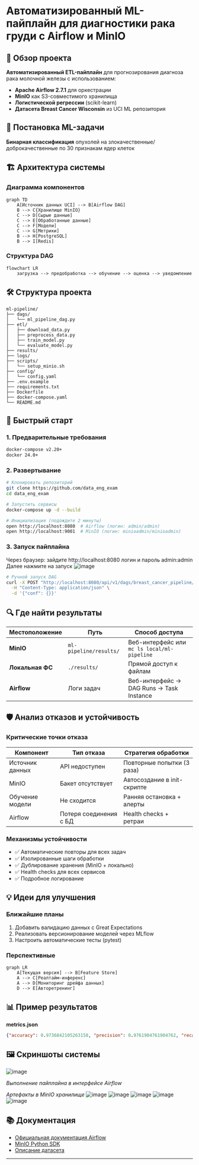 
#  Автоматизированный ML-пайплайн для диагностики рака груди с Airflow и MinIO

## 📌 Обзор проекта
**Автоматизированный ETL-пайплайн** для прогнозирования диагноза рака молочной железы с использованием:
- **Apache Airflow 2.7.1** для оркестрации
- **MinIO** как S3-совместимого хранилища
- **Логистической регрессии** (scikit-learn)
- **Датасета Breast Cancer Wisconsin** из UCI ML репозитория


## 🧠 Постановка ML-задачи
**Бинарная классификация** опухолей на злокачественные/доброкачественные по 30 признакам ядер клеток

## 🏗️ Архитектура системы
### Диаграмма компонентов
```mermaid
graph TD
    A[Источник данных UCI] --> B[Airflow DAG]
    B --> C{Хранилище MinIO}
    C --> D[Сырые данные]
    C --> E[Обработанные данные]
    C --> F[Модели]
    C --> G[Метрики]
    B --> H[PostgreSQL]
    B --> I[Redis]
```

### Структура DAG
```mermaid
flowchart LR
    загрузка --> предобработка --> обучение --> оценка --> уведомление
```

## 🛠️ Структура проекта
```
ml-pipeline/
├── dags/
│   └── ml_pipeline_dag.py
├── etl/
│   ├── download_data.py
│   ├── preprocess_data.py
│   ├── train_model.py
│   └── evaluate_model.py
├── results/
├── logs/
├── scripts/
│   └── setup_minio.sh
├── config/
│   └── config.yaml
├── .env.example
├── requirements.txt
├── Dockerfile
├── docker-compose.yaml
└── README.md
```

## 🚀 Быстрый старт
### 1. Предварительные требования
```bash
docker-compose v2.20+
docker 24.0+
```

### 2. Развертывание
```bash
# Клонировать репозиторий
git clone https://github.com/data_eng_exam
cd data_eng_exam

# Запустить сервисы
docker-compose up -d --build

# Инициализация (подождите 2 минуты)
open http://localhost:8080  # Airflow (логин: admin/admin)
open http://localhost:9001  # MinIO (логин: minioadmin/minioadmin)
```

### 3. Запуск пайплайна
Через браузер:
зайдите http://localhost:8080 логин и пароль admin:admin
Далее нажмите на запуск
![image](https://github.com/user-attachments/assets/c0b7e208-f8ef-4108-8b6a-8c88f8427d9f)

```bash
# Ручной запуск DAG
curl -X POST "http://localhost:8080/api/v1/dags/breast_cancer_pipeline/dagRuns" \
  -H "Content-Type: application/json" \
  -d '{"conf": {}}'
```

## 🔍 Где найти результаты
| Местоположение | Путь | Способ доступа |
|----------------|------|----------------|
| **MinIO** | `ml-pipeline/results/` | Веб-интерфейс или `mc ls local/ml-pipeline` |
| **Локальная ФС** | `./results/` | Прямой доступ к файлам |
| **Airflow** | Логи задач | Веб-интерфейс → DAG Runs → Task Instance |

## 🛡️ Анализ отказов и устойчивость
### Критические точки отказа
| Компонент | Тип отказа | Стратегия обработки |
|-----------|------------|---------------------|
| Источник данных | API недоступен | Повторные попытки (3 раза) |
| MinIO | Бакет отсутствует | Автосоздание в init-скрипте |
| Обучение модели | Не сходится | Ранняя остановка + алерты |
| Airflow | Потеря соединения с БД | Health checks + ретраи |

### Механизмы устойчивости
- ✅ Автоматические повторы для всех задач
- ✅ Изолированные шаги обработки
- ✅ Дублирование хранения (MinIO + локально)
- ✅ Health checks для всех сервисов
- ✅ Подробное логирование

## 💡 Идеи для улучшения
### Ближайшие планы
1. Добавить валидацию данных с Great Expectations
2. Реализовать версионирование моделей через MLflow
3. Настроить автоматические тесты (pytest)

### Перспективные
```mermaid
graph LR
    A[Текущая версия] --> B[Feature Store]
    A --> C[Реалтайм-инференс]
    A --> D[Мониторинг дрейфа данных]
    D --> E[Авторетренинг]
```

## 📊 Пример результатов
**metrics.json**
```json
{"accuracy": 0.9736842105263158, "precision": 0.9761904761904762, "recall": 0.9534883720930233, "f1_score": 0.9647058823529412}
```

## 🖼️ Скриншоты системы
![image](https://github.com/user-attachments/assets/0ba54d5b-203c-48c0-8f18-2cc90c672947)

*Выполнение пайплайна в интерфейсе Airflow*

*Артефакты в MinIO хранилище*
![image](https://github.com/user-attachments/assets/22e7a0d7-f2e0-4db7-b012-c727270495d3)
![image](https://github.com/user-attachments/assets/487b9834-7fe2-4f1b-ae2c-b21a4107f5fe)
![image](https://github.com/user-attachments/assets/2f2736f7-4939-4d9a-8ebd-b1b32f723e94)
![image](https://github.com/user-attachments/assets/47f3d3ac-df0c-4f22-81fc-230306f33ced)
![image](https://github.com/user-attachments/assets/4d8427da-599f-4f0e-805c-189b93e951ba)

## 📚 Документация
- [Официальная документация Airflow](https://airflow.apache.org/docs/)
- [MinIO Python SDK](https://min.io/docs/minio/linux/developers/python/API.html)
- [Описание датасета](https://archive.ics.uci.edu/ml/datasets/Breast+Cancer+Wisconsin+%28Diagnostic%29)

---

